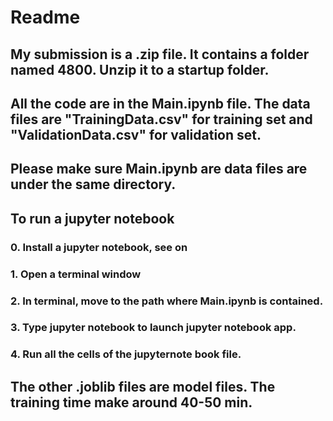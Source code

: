 # Readme
## My submission is a .zip file. It contains a folder named 4800. Unzip it to a startup folder.
## All the code are in the Main.ipynb file. The data files are "TrainingData.csv" for training set and "ValidationData.csv" for validation set. 
## Please make sure Main.ipynb are data files are under the same directory.
## To run a jupyter notebook
### 0. Install a jupyter notebook, see on
### 1. Open a terminal window
### 2. In terminal, move to the path where Main.ipynb is contained.
### 3. Type jupyter notebook to launch jupyter notebook app.
### 4. Run all the cells of the jupyternote book file.
## The other .joblib files are model files. The training time make around 40-50 min.
